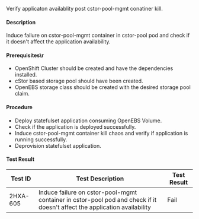  Verify applicaton availablity post cstor-pool-mgmt conatiner kill.

#### Description
Induce failure on cstor-pool-mgmt container in cstor-pool pod and check if it doesn't affect the application availability.

#### Prerequisites\r
- OpenShift Cluster should be created and have the dependencies installed.
- cStor based storage pool should have been created.
- OpenEBS storage class should be created with the desired storage pool claim.

#### Procedure
- Deploy statefulset application consuming OpenEBS Volume.
- Check if the application is deployed successfully.
- Induce cstor-pool-mgmt container kill chaos and verify if application is running successfully.
- Deprovision statefulset application.

#### Test Result
 | Test ID |   Test Description               | Test Result   |
 |---------|---------------------------| --------------|
 |    2HXA-605   |  Induce failure on cstor-pool-mgmt container in cstor-pool pod and check if it doesn't affect the application availability           |  Fail     |

